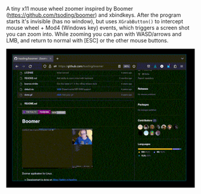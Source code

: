 A tiny x11 mouse wheel zoomer inspired by Boomer (https://github.com/tsoding/boomer) and xbindkeys. After the program starts it's invisible (has no window), but uses `XGrabButton()` to intercept mouse wheel + Mod4 (Windows key) events, which triggers a screen shot you can zoom into. While zooming you can pan with WASD/arrows and LMB, and return to normal with [ESC] or the other mouse buttons.

![](./demo.gif)
